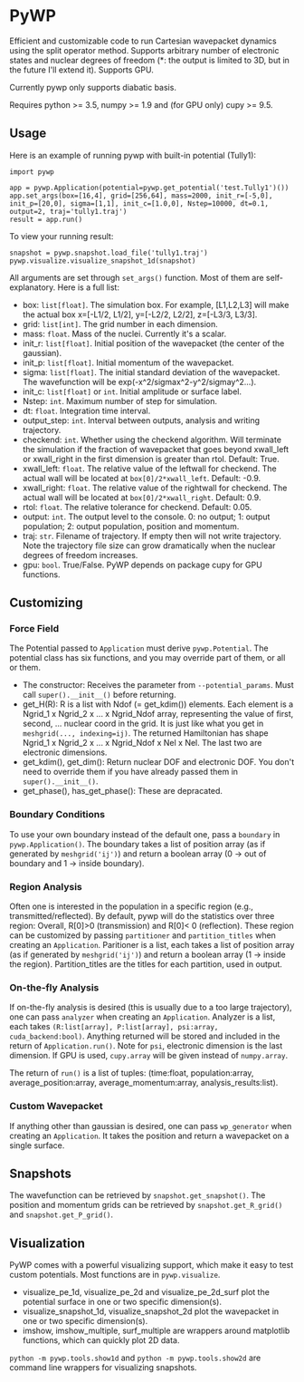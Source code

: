 
PyWP
===

Efficient and customizable code to run Cartesian wavepacket dynamics using the split operator method. Supports arbitrary number of electronic states and nuclear degrees of freedom (*: the output is limited to 3D, but in the future I'll extend it). Supports GPU.

Currently pywp only supports diabatic basis.

Requires python >= 3.5, numpy >= 1.9 and (for GPU only) cupy >= 9.5.

## Usage

Here is an example of running pywp with built-in potential (Tully1):

    import pywp

    app = pywp.Application(potential=pywp.get_potential('test.Tully1')())
    app.set_args(box=[16,4], grid=[256,64], mass=2000, init_r=[-5,0], init_p=[20,0], sigma=[1,1], init_c=[1.0,0], Nstep=10000, dt=0.1, output=2, traj='tully1.traj')
    result = app.run()

To view your running result:

    snapshot = pywp.snapshot.load_file('tully1.traj')
    pywp.visualize.visualize_snapshot_1d(snapshot)


All arguments are set through `set_args()` function. Most of them are self-explanatory. Here is a full list:

- box: `list[float]`. The simulation box. For example, \[L1,L2,L3] will make the actual box x=[-L1/2, L1/2], y=[-L2/2, L2/2], z=[-L3/3, L3/3].
- grid: `list[int]`. The grid number in each dimension.
- mass: `float`. Mass of the nuclei. Currently it's a scalar.
- init_r: `list[float]`. Initial position of the wavepacket (the center of the gaussian).
- init_p: `list[float]`. Initial momentum of the wavepacket.
- sigma: `list[float]`. The initial standard deviation of the wavepacket. The wavefunction will be exp(-x\^2/sigmax\^2-y\^2/sigmay\^2...).
- init_c: `list[float]` or `int`. Initial amplitude or surface label.
- Nstep: `int`. Maximum number of step for simulation.
- dt: `float`. Integration time interval.
- output_step: `int`. Interval between outputs, analysis and writing trajectory.
- checkend: `int`. Whether using the checkend algorithm. Will terminate the simulation if the fraction of wavepacket that goes beyond xwall_left or xwall_right in the first dimension is greater than rtol. Default: True.
- xwall_left: `float`. The relative value of the leftwall for checkend. The actual wall will be located at `box[0]/2*xwall_left`. Default: -0.9.
- xwall_right: `float`. The relative value of the rightwall for checkend. The actual wall will be located at `box[0]/2*xwall_right`. Default: 0.9.
- rtol: `float`. The relative tolerance for checkend. Default: 0.05.
- output: `int`. The output level to the console. 0: no output; 1: output population; 2: output population, position and momentum.
- traj: `str`. Filename of trajectory. If empty then will not write trajectory. Note the trajectory file size can grow dramatically when the nuclear degrees of freedom increases.
- gpu: `bool`. True/False. PyWP depends on package cupy for GPU functions.


## Customizing

### Force Field

The Potential passed to `Application` must derive `pywp.Potential`. The potential class has six functions, and you may override part of them, or all or them.
- The constructor: Receives the parameter from `--potential_params`. Must call `super().__init__()` before returning.
- get_H(R): R is a list with Ndof (= get_kdim()) elements. Each element is a Ngrid_1 x Ngrid_2 x ... x Ngrid_Ndof array, representing the value of first, second, ... nuclear coord in the grid. It is just like what you get in `meshgrid(..., indexing=ij)`. The returned Hamiltonian has shape Ngrid_1 x Ngrid_2 x ... x Ngrid_Ndof x Nel x Nel. The last two are electronic dimensions.
- get_kdim(), get_dim(): Return nuclear DOF and electronic DOF. You don't need to override them if you have already passed them in `super().__init__()`.
- get_phase(), has_get_phase(): These are depracated.

### Boundary Conditions

To use your own boundary instead of the default one, pass a `boundary` in `pywp.Application()`. The boundary takes a list of position array (as if generated by `meshgrid('ij')`) and return a boolean array (0 -> out of boundary and 1 -> inside boundary).

### Region Analysis

Often one is interested in the population in a specific region (e.g., transmitted/reflected). By default, pywp will do the statistics over three region: Overall, R\[0]>0 (transmission) and R\[0]< 0 (reflection). These region can be customized by passing `partitioner` and `partition_titles` when creating an `Application`. Paritioner is a list, each takes a list of position array (as if generated by `meshgrid('ij')`) and return a boolean array (1 -> inside the region). Partition_titles are the titles for each partition, used in output.

### On-the-fly Analysis

If on-the-fly analysis is desired (this is usually due to a too large trajectory), one can pass `analyzer` when creating an `Application`. Analyzer is a list, each takes `(R:list[array], P:list[array], psi:array, cuda_backend:bool)`. Anything returned will be stored and included in the return of `Application.run()`. Note for `psi`, electronic dimension is the last dimension. If GPU is used, `cupy.array` will be given instead of `numpy.array`.

The return of `run()` is a list of tuples: (time:float, population:array, average_position:array, average_momentum:array, analysis_results:list). 

### Custom Wavepacket

If anything other than gaussian is desired, one can pass `wp_generator` when creating an `Application`. It takes the position and return a wavepacket on a single surface.


## Snapshots

The wavefunction can be retrieved by `snapshot.get_snapshot()`. The position and momentum grids can be retrieved by `snapshot.get_R_grid()` and `snapshot.get_P_grid()`.

## Visualization

PyWP comes with a powerful visualizing support, which make it easy to test custom potentials. Most functions are in `pywp.visualize`.

- visualize_pe_1d, visualize_pe_2d and visualize_pe_2d_surf plot the potential surface in one or two specific dimension(s).
- visualize_snapshot_1d, visualize_snapshot_2d plot the wavepacket in one or two specific dimension(s).
- imshow, imshow_multiple, surf_multiple are wrappers around matplotlib functions, which can quickly plot 2D data.

`python -m pywp.tools.show1d` and `python -m pywp.tools.show2d` are command line wrappers for visualizing snapshots.
